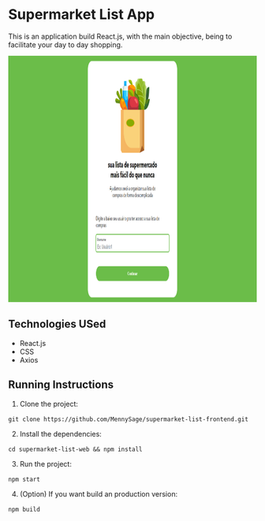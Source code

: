 # Supermarket List App

This is an application build React.js, with the main objective, being to facilitate your day to day shopping.

<p>
   <img height="500" src="https://github.com/MennySage/supermarket-list-frontend/blob/main/public/images/Supermarket.png"/>
</p>

## Technologies USed

- React.js
- CSS
- Axios

## Running Instructions

1. Clone the project:

```
git clone https://github.com/MennySage/supermarket-list-frontend.git
```

2. Install the dependencies:

```
cd supermarket-list-web && npm install
```

3. Run the project:

```
npm start
```

4. (Option) If you want build an production version:

```
npm build
```
